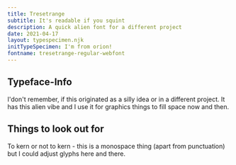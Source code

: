 ```yaml
---
title: Tresetrange
subtitle: It's readable if you squint
description: A quick alien font for a different project
date: 2021-04-17
layout: typespecimen.njk
initTypeSpecimen: I'm from orion!
fontname: tresetrange-regular-webfont
---
```


## Typeface-Info
I'don't remember, if this originated as a silly idea or in a different project. It has this alien vibe and I use it for graphics things to fill space now and then. 

## Things to look out for
To kern or not to kern - this is a monospace thing (apart from punctuation) but I could adjust glyphs here and there. 
